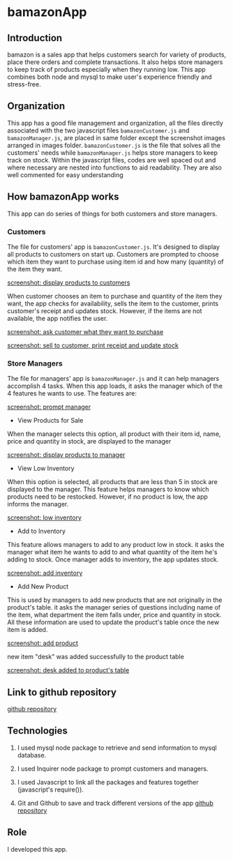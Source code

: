 # bamazonApp



## Introduction

bamazon is a sales app that helps customers search for variety of products, place there orders and complete transactions. It also helps store managers to keep track of products especially when they running low. This app combines both node and mysql to make user's experience friendly and stress-free.


## Organization

This app has a good file management and organization, all the files directly associated with the two javascript files `bamazonCustomer.js` and `bamazonManager.js`, are placed in same folder except the screenshot images arranged in images folder. `bamazonCustomer.js` is the file that solves all the customers' needs while `bamazonManager.js` helps store managers to keep track on stock.
Within the javascript files, codes are well spaced out and where necessary are nested into functions to aid readability. They are also well commented for easy understanding




## How bamazonApp works

This app can do series of things for both customers and store managers. 

### Customers

The file for customers' app is `bamazonCustomer.js`. It's designed to display all products to customers on start up. Customers are prompted to choose which item they want to purchase using item id and how many (quantity) of the item they want.

[screenshot: display products to customers](images/showproducts.png)

When customer chooses an item to purchase and quantity of the item they want, the app checks for availability, sells the item to the customer, prints customer's receipt and updates stock.
However, if the items are not available, the app notifies the user.

[screenshot: ask customer what they want to purchase](images/askcustomer.png)

[screenshot: sell to customer, print receipt and update stock](images/sellproduct.png)



### Store Managers

The file for managers' app is `bamazonManager.js` and it can help managers accomplish 4 tasks. When this app loads, it asks the manager which of the 4 features he wants to use. The features are:

[screenshot: prompt manager](images/promptmanager.png)


* View Products for Sale

When the manager selects this option, all product with their item id, name, price and quantity in stock, are displayed to the manager

[screenshot: display products to manager](images/viewproducts.png)


* View Low Inventory

When this option is selected, all products that are less than 5 in stock are displayed to the manager. This feature helps managers to know which products need to be restocked.
However, if no product is low, the app informs the manager.

[screenshot: low inventory](images/lowinventory.png)


* Add to Inventory

This feature allows managers to add to any product low in stock. it asks the manager what item he wants to add to and what quantity of the item he's adding to stock. Once manager adds to inventory, the app updates stock.

[screenshot: add inventory](images/addinventory.png)


* Add New Product

This is used by managers to add new products that are not originally in the product's table. it asks the manager series of questions including name of the item, what department the item falls under, price and quantity in stock. All these information are used to update the product's table once the new item is added.

[screenshot: add product](images/addproduct.png)

new item "desk" was added successfully to the product table

[screenshot: desk added to product's table](images/deskadded.png)



## Link to github repository

[github repository](https://github.com/Leostino/bamazon)



## Technologies

1. I used mysql node package to retrieve and send information to mysql database.

2. I used Inquirer node package to prompt customers and managers.

3. I used Javascript to link all the packages and features together (javascript's require()).

4. Git and Github to save and track different versions of the app [github repository](https://github.com/Leostino/bamazon)



## Role

I developed this app.